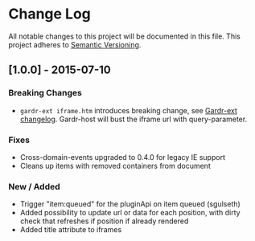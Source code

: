# Change Log
All notable changes to this project will be documented in this file.
This project adheres to [Semantic Versioning](http://semver.org/).

## [1.0.0] - 2015-07-10
### Breaking Changes
- `gardr-ext iframe.htm` introduces breaking change, see [Gardr-ext changelog](../gardr-ext/CHANGELOG.md). Gardr-host will bust the iframe url with query-parameter.

### Fixes
- Cross-domain-events upgraded to 0.4.0 for legacy IE support
- Cleans up items with removed containers from document

### New / Added
- Trigger "item:queued" for the pluginApi on item queued (sgulseth)
- Added possibility to update url or data for each position, with dirty check that refreshes if position if already rendered
- Added title attribute to iframes 
